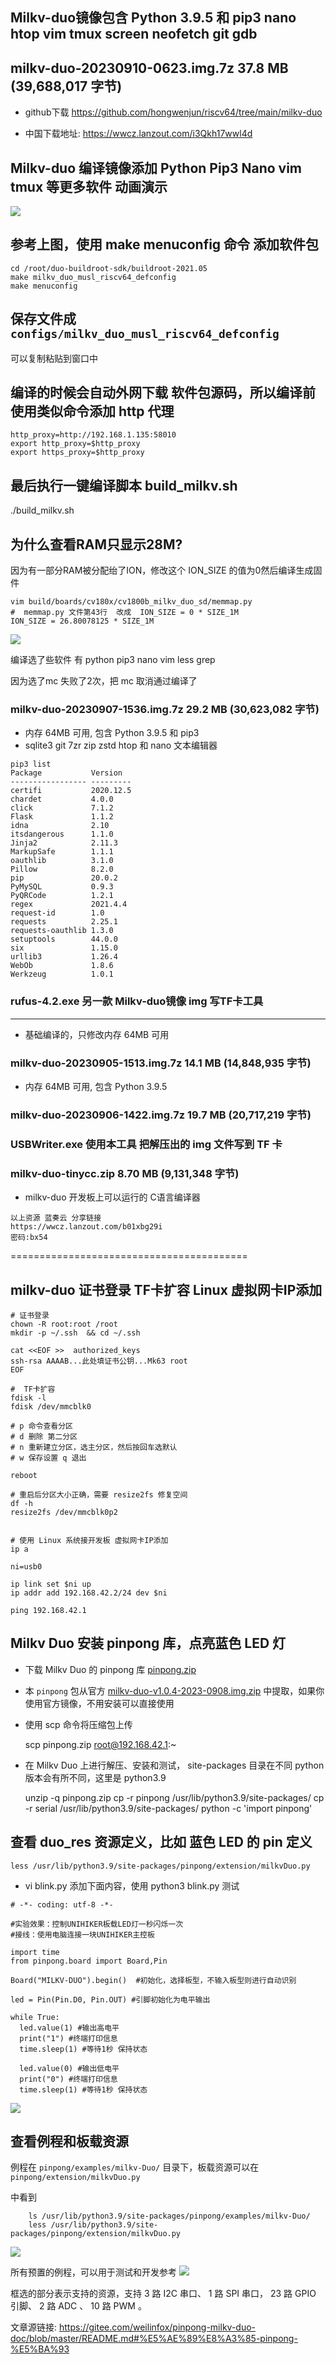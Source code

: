 ## Milkv-duo镜像包含 Python 3.9.5 和 pip3 nano htop vim tmux screen neofetch git gdb

## milkv-duo-20230910-0623.img.7z      37.8 MB (39,688,017 字节)
- github下载  https://github.com/hongwenjun/riscv64/tree/main/milkv-duo

- 中国下载地址:   https://wwcz.lanzout.com/i3Qkh17wwl4d

## Milkv-duo 编译镜像添加 Python Pip3 Nano vim tmux 等更多软件 动画演示
![](https://github.com/hongwenjun/riscv64/blob/main/img/milkv_duo_musl_riscv64_defconfig.gif)

##  参考上图，使用  make menuconfig 命令 添加软件包
```
cd /root/duo-buildroot-sdk/buildroot-2021.05
make milkv_duo_musl_riscv64_defconfig
make menuconfig
```

## 保存文件成 `configs/milkv_duo_musl_riscv64_defconfig`
可以复制粘贴到窗口中

##  编译的时候会自动外网下载 软件包源码，所以编译前使用类似命令添加 http 代理
```
http_proxy=http://192.168.1.135:58010
export http_proxy=$http_proxy
export https_proxy=$http_proxy
```

##  最后执行一键编译脚本 build_milkv.sh
./build_milkv.sh

## 为什么查看RAM只显示28M?
因为有一部分RAM被分配绐了ION，修改这个 ION_SIZE 的值为0然后编译生成固件
```
vim build/boards/cv180x/cv1800b_milkv_duo_sd/memmap.py
#  memmap.py 文件第43行  改成  ION_SIZE = 0 * SIZE_1M
ION_SIZE = 26.80078125 * SIZE_1M
```

![](https://github.com/hongwenjun/riscv64/blob/main/img/neofetch.png)

编译选了些软件 有 python pip3 nano vim less grep

因为选了mc 失败了2次，把 mc 取消通过编译了


### milkv-duo-20230907-1536.img.7z	29.2 MB (30,623,082 字节)

- 内存 64MB 可用,  包含  Python 3.9.5  和 pip3 
- sqlite3  git 7zr zip zstd htop 和 nano 文本编辑器

```
pip3 list
Package           Version  
----------------- ---------
certifi           2020.12.5
chardet           4.0.0    
click             7.1.2    
Flask             1.1.2    
idna              2.10     
itsdangerous      1.1.0    
Jinja2            2.11.3   
MarkupSafe        1.1.1    
oauthlib          3.1.0    
Pillow            8.2.0    
pip               20.0.2   
PyMySQL           0.9.3    
PyQRCode          1.2.1    
regex             2021.4.4 
request-id        1.0      
requests          2.25.1   
requests-oauthlib 1.3.0    
setuptools        44.0.0   
six               1.15.0   
urllib3           1.26.4   
WebOb             1.8.6    
Werkzeug          1.0.1  
```

### rufus-4.2.exe   另一款 Milkv-duo镜像 img 写TF卡工具
--------------------------------------------------

- 基础编译的，只修改内存 64MB 可用
### milkv-duo-20230905-1513.img.7z    14.1 MB (14,848,935 字节)

- 内存 64MB 可用,  包含  Python 3.9.5
### milkv-duo-20230906-1422.img.7z    19.7 MB (20,717,219 字节)

### USBWriter.exe   使用本工具 把解压出的 img 文件写到 TF 卡

### milkv-duo-tinycc.zip   8.70 MB (9,131,348 字节)
- milkv-duo 开发板上可以运行的 C语言编译器
```
以上资源 蓝奏云 分享链接
https://wwcz.lanzout.com/b01xbg29i
密码:bx54
```

=========================================
## milkv-duo 证书登录 TF卡扩容 Linux 虚拟网卡IP添加
```
﻿# 证书登录
chown -R root:root /root
mkdir -p ~/.ssh  && cd ~/.ssh

cat <<EOF >>  authorized_keys
ssh-rsa AAAAB...此处填证书公钥...Mk63 root
EOF

#  TF卡扩容
fdisk -l
fdisk /dev/mmcblk0

# p 命令查看分区
# d 删除 第二分区
# n 重新建立分区，选主分区，然后按回车选默认
# w 保存设置 q 退出

reboot

# 重启后分区大小正确，需要 resize2fs 修复空间
df -h
resize2fs /dev/mmcblk0p2


# 使用 Linux 系统接开发板 虚拟网卡IP添加
ip a

ni=usb0

ip link set $ni up
ip addr add 192.168.42.2/24 dev $ni

ping 192.168.42.1
```

## Milkv Duo 安装 pinpong 库，点亮蓝色 LED 灯

- 下载 Milkv Duo 的  pinpong 库 [pinpong.zip](https://wwcz.lanzout.com/imCF9186lw4d)
- 本 `pinpong` 包从官方 [milkv-duo-v1.0.4-2023-0908.img.zip](https://github.com/milkv-duo/duo-buildroot-sdk/releases/tag/Duo-V1.0.4) 中提取，如果你使用官方镜像，不用安装可以直接使用

- 使用 scp 命令将压缩包上传

	scp pinpong.zip root@192.168.42.1:~

- 在 Milkv Duo 上进行解压、安装和测试， site-packages 目录在不同 python 版本会有所不同，这里是 python3.9

	unzip -q pinpong.zip
	cp -r pinpong /usr/lib/python3.9/site-packages/
	cp -r serial /usr/lib/python3.9/site-packages/
	python -c 'import pinpong'
	
## 查看 duo_res 资源定义，比如 蓝色 LED 的 pin 定义 
	less /usr/lib/python3.9/site-packages/pinpong/extension/milkvDuo.py

- vi blink.py  添加下面内容，使用  python3 blink.py 测试
```
# -*- coding: utf-8 -*-

#实验效果：控制UNIHIKER板载LED灯一秒闪烁一次
#接线：使用电脑连接一块UNIHIKER主控板

import time
from pinpong.board import Board,Pin

Board("MILKV-DUO").begin()  #初始化，选择板型，不输入板型则进行自动识别

led = Pin(Pin.D0, Pin.OUT) #引脚初始化为电平输出

while True:
  led.value(1) #输出高电平
  print("1") #终端打印信息
  time.sleep(1) #等待1秒 保持状态

  led.value(0) #输出低电平
  print("0") #终端打印信息
  time.sleep(1) #等待1秒 保持状态
```


![](https://gitee.com/weilinfox/pinpong-milkv-duo-doc/raw/master/img/pinpong_install.png)

##  查看例程和板载资源

例程在 `pinpong/examples/milkv-Duo/` 目录下，板载资源可以在 `pinpong/extension/milkvDuo.py`

中看到
```
    ls /usr/lib/python3.9/site-packages/pinpong/examples/milkv-Duo/
    less /usr/lib/python3.9/site-packages/pinpong/extension/milkvDuo.py
```

![](https://gitee.com/weilinfox/pinpong-milkv-duo-doc/raw/master/img/pinpong_example.png)

所有预置的例程，可以用于测试和开发参考
![](https://gitee.com/weilinfox/pinpong-milkv-duo-doc/raw/master/img/pinpong_extension.png)

框选的部分表示支持的资源，支持 3 路 I2C 串口、 1 路 SPI 串口， 23 路 GPIO 引脚、 2 路 ADC 、 10 路 PWM 。

文章源链接:
https://gitee.com/weilinfox/pinpong-milkv-duo-doc/blob/master/README.md#%E5%AE%89%E8%A3%85-pinpong-%E5%BA%93